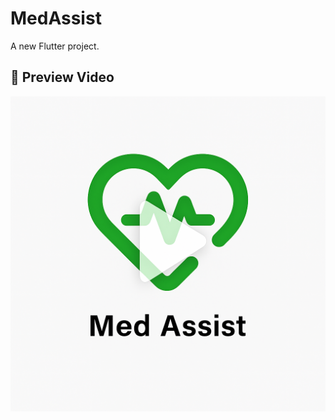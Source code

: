# MedAssist

A new Flutter project.

## 🎥 Preview Video

[![Watch Video](assets/images/preview.png)](https://drive.google.com/file/d/18Mi-1nRJaSGYhyfeGUVTnBj9woYpX7b_/view?usp=sharing)
